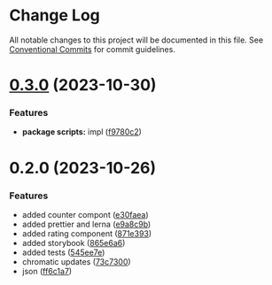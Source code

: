 # Change Log

All notable changes to this project will be documented in this file.
See [Conventional Commits](https://conventionalcommits.org) for commit guidelines.

# [0.3.0](https://github.com/paulAlexSerban/prj--reactjs-component-lib/compare/@prj--reactjs-component-lib/storybook@0.2.0...@prj--reactjs-component-lib/storybook@0.3.0) (2023-10-30)

### Features

-   **package scripts:** impl ([f9780c2](https://github.com/paulAlexSerban/prj--reactjs-component-lib/commit/f9780c2896d185c8adf83f5af0782939e799b430))

# 0.2.0 (2023-10-26)

### Features

-   added counter compont ([e30faea](https://github.com/paulAlexSerban/prj--reactjs-component-lib/commit/e30faeaa5dcfcb048205dcd92b5ef57000c47acc))
-   added prettier and lerna ([e9a8c9b](https://github.com/paulAlexSerban/prj--reactjs-component-lib/commit/e9a8c9b7be9b13608b9ecbcec499ab4ec3224b45))
-   added rating component ([871e393](https://github.com/paulAlexSerban/prj--reactjs-component-lib/commit/871e393f0f2132d22529487a60eaa1bb9dd03432))
-   added storybook ([865e6a6](https://github.com/paulAlexSerban/prj--reactjs-component-lib/commit/865e6a68bc610cdab9bd90959a5a923ca6aa5e7b))
-   added tests ([545ee7e](https://github.com/paulAlexSerban/prj--reactjs-component-lib/commit/545ee7ed79bb6c88ebbb863c143fd949c548bda4))
-   chromatic updates ([73c7300](https://github.com/paulAlexSerban/prj--reactjs-component-lib/commit/73c730043a99e4c89ce32ff79b614fde9b945146))
-   json ([ff6c1a7](https://github.com/paulAlexSerban/prj--reactjs-component-lib/commit/ff6c1a7c419f4e66511235803ec26a9db5a85314))
